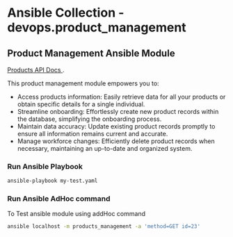 # Ansible Collection - devops.product_management


## Product Management Ansible Module 
[Products API Docs ](https://dummyjson.com/docs/products).

This product management module empowers you to:
 * Access products information: Easily retrieve data for all your products or obtain specific details for a single individual.
 * Streamline onboarding: Effortlessly create new product records within the database, simplifying the onboarding process.
 * Maintain data accuracy: Update existing product records promptly to ensure all information remains current and accurate.
 * Manage workforce changes: Efficiently delete product records when necessary, maintaining an up-to-date and organized system.
### Run Ansible Playbook

```bash
ansible-playbook my-test.yaml
```

### Run Ansible AdHoc command 

To Test ansible module using addHoc command
```bash
ansible localhost -m products_management -a 'method=GET id=23'
```  


